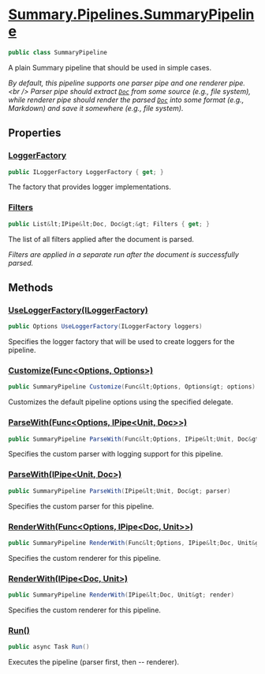 # [Summary.Pipelines.SummaryPipeline](../src/Core/Pipelines/SummaryPipeline.cs#L17)
```cs
public class SummaryPipeline
```

A plain Summary pipeline that should be used in simple cases.

_By default, this pipeline supports one parser pipe and one renderer pipe._
_&lt;br /&gt;_
_Parser pipe should extract [`Doc`](./Summary.Doc.md) from some source (e.g., file system), while_
_renderer pipe should render the parsed [`Doc`](./Summary.Doc.md) into some format (e.g., Markdown)_
_and save it somewhere (e.g., file system)._

## Properties
### [LoggerFactory](../src/Core/Pipelines/SummaryPipeline.cs#L29)
```cs
public ILoggerFactory LoggerFactory { get; }
```

The factory that provides logger implementations.

### [Filters](../src/Core/Pipelines/SummaryPipeline.cs#L63)
```cs
public List&lt;IPipe&lt;Doc, Doc&gt;&gt; Filters { get; }
```

The list of all filters applied after the document is parsed.

_Filters are applied in a separate run after the document is successfully parsed._

## Methods
### [UseLoggerFactory(ILoggerFactory)](../src/Core/Pipelines/SummaryPipeline.cs#L34)
```cs
public Options UseLoggerFactory(ILoggerFactory loggers)
```

Specifies the logger factory that will be used to create loggers for the pipeline.

### [Customize(Func&lt;Options, Options&gt;)](../src/Core/Pipelines/SummaryPipeline.cs#L68)
```cs
public SummaryPipeline Customize(Func&lt;Options, Options&gt; options)
```

Customizes the default pipeline options using the specified delegate.

### [ParseWith(Func&lt;Options, IPipe&lt;Unit, Doc&gt;&gt;)](../src/Core/Pipelines/SummaryPipeline.cs#L74)
```cs
public SummaryPipeline ParseWith(Func&lt;Options, IPipe&lt;Unit, Doc&gt;&gt; parser)
```

Specifies the custom parser with logging support for this pipeline.

### [ParseWith(IPipe&lt;Unit, Doc&gt;)](../src/Core/Pipelines/SummaryPipeline.cs#L83)
```cs
public SummaryPipeline ParseWith(IPipe&lt;Unit, Doc&gt; parser)
```

Specifies the custom parser for this pipeline.

### [RenderWith(Func&lt;Options, IPipe&lt;Doc, Unit&gt;&gt;)](../src/Core/Pipelines/SummaryPipeline.cs#L92)
```cs
public SummaryPipeline RenderWith(Func&lt;Options, IPipe&lt;Doc, Unit&gt;&gt; render)
```

Specifies the custom renderer for this pipeline.

### [RenderWith(IPipe&lt;Doc, Unit&gt;)](../src/Core/Pipelines/SummaryPipeline.cs#L101)
```cs
public SummaryPipeline RenderWith(IPipe&lt;Doc, Unit&gt; render)
```

Specifies the custom renderer for this pipeline.

### [Run()](../src/Core/Pipelines/SummaryPipeline.cs#L110)
```cs
public async Task Run()
```

Executes the pipeline (parser first, then -- renderer).

